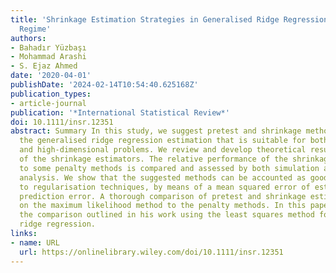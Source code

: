 ```yaml
---
title: 'Shrinkage Estimation Strategies in Generalised Ridge Regression Models: Low/High‐Dimension
  Regime'
authors:
- Bahadır Yüzbaşı
- Mohammad Arashi
- S. Ejaz Ahmed
date: '2020-04-01'
publishDate: '2024-02-14T10:54:40.625168Z'
publication_types:
- article-journal
publication: '*International Statistical Review*'
doi: 10.1111/insr.12351
abstract: Summary In this study, we suggest pretest and shrinkage methods based on
  the generalised ridge regression estimation that is suitable for both multicollinear
  and high‐dimensional problems. We review and develop theoretical results for some
  of the shrinkage estimators. The relative performance of the shrinkage estimators
  to some penalty methods is compared and assessed by both simulation and real‐data
  analysis. We show that the suggested methods can be accounted as good competitors
  to regularisation techniques, by means of a mean squared error of estimation and
  prediction error. A thorough comparison of pretest and shrinkage estimators based
  on the maximum likelihood method to the penalty methods. In this paper, we extend
  the comparison outlined in his work using the least squares method for the generalised
  ridge regression.
links:
- name: URL
  url: https://onlinelibrary.wiley.com/doi/10.1111/insr.12351
---
```

